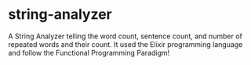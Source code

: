 # string-analyzer
A String Analyzer telling the word count, sentence count, and number of repeated words and their count. It used the Elixir programming language and follow the Functional Programming Paradigm!

